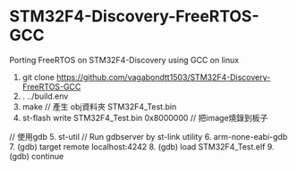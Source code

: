 STM32F4-Discovery-FreeRTOS-GCC
==============================

Porting FreeRTOS on STM32F4-Discovery using GCC on linux


1. git clone https://github.com/vagabondtt1503/STM32F4-Discovery-FreeRTOS-GCC
2. . ../build.env 
3. make  // 產生 obj資料夾 STM32F4_Test.bin
4. st-flash write STM32F4_Test.bin 0x8000000  // 把image燒錄到板子

// 使用gdb
5. st-util   // Run gdbserver by st-link utility
6. arm-none-eabi-gdb
7. (gdb) target remote localhost:4242
8. (gdb) load STM32F4_Test.elf
9. (gdb) continue

